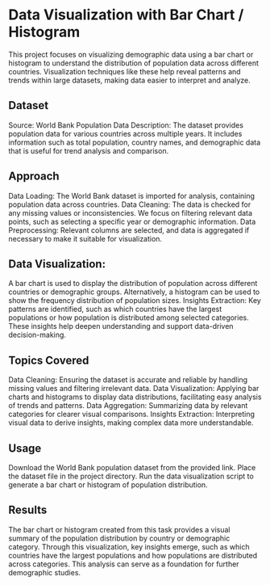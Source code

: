 # Data Visualization with Bar Chart / Histogram
This project focuses on visualizing demographic data using a bar chart or histogram to understand the distribution of population data across different countries. Visualization techniques like these help reveal patterns and trends within large datasets, making data easier to interpret and analyze.

## Dataset
Source: World Bank Population Data
Description: The dataset provides population data for various countries across multiple years. It includes information such as total population, country names, and demographic data that is useful for trend analysis and comparison.

## Approach
Data Loading: The World Bank dataset is imported for analysis, containing population data across countries.
Data Cleaning: The data is checked for any missing values or inconsistencies. We focus on filtering relevant data points, such as selecting a specific year or demographic information.
Data Preprocessing: Relevant columns are selected, and data is aggregated if necessary to make it suitable for visualization.

## Data Visualization:
A bar chart is used to display the distribution of population across different countries or demographic groups.
Alternatively, a histogram can be used to show the frequency distribution of population sizes.
Insights Extraction: Key patterns are identified, such as which countries have the largest populations or how population is distributed among selected categories. These insights help deepen understanding and support data-driven decision-making.

## Topics Covered
Data Cleaning: Ensuring the dataset is accurate and reliable by handling missing values and filtering irrelevant data.
Data Visualization: Applying bar charts and histograms to display data distributions, facilitating easy analysis of trends and patterns.
Data Aggregation: Summarizing data by relevant categories for clearer visual comparisons.
Insights Extraction: Interpreting visual data to derive insights, making complex data more understandable.

## Usage
Download the World Bank population dataset from the provided link.
Place the dataset file in the project directory.
Run the data visualization script to generate a bar chart or histogram of population distribution.

## Results
The bar chart or histogram created from this task provides a visual summary of the population distribution by country or demographic category. Through this visualization, key insights emerge, such as which countries have the largest populations and how populations are distributed across categories. This analysis can serve as a foundation for further demographic studies.

